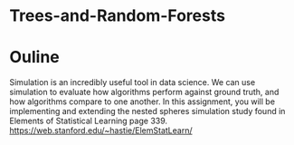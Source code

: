 # Trees-and-Random-Forests

# Ouline
Simulation is an incredibly useful tool in data science. We can use simulation to evaluate how algorithms perform against ground truth, and how algorithms compare to one another.
In this assignment, you will be implementing and extending the nested spheres simulation study found in Elements of Statistical Learning page 339. https://web.stanford.edu/~hastie/ElemStatLearn/

